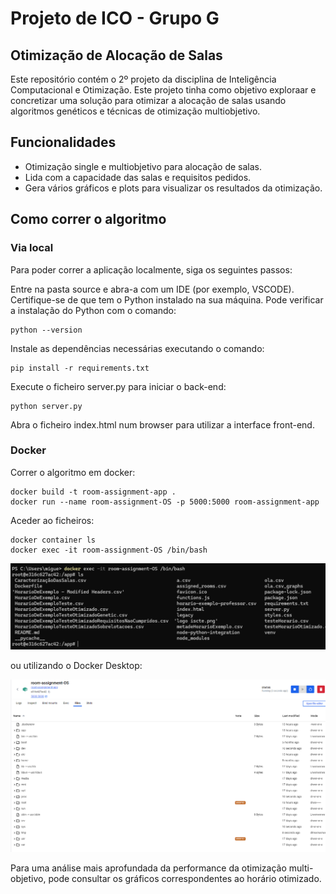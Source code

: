 # Projeto de ICO - 	Grupo G
## Otimização de Alocação de Salas
Este repositório contém o 2º projeto da disciplina de Inteligência Computacional e Otimização.
Este projeto tinha como objetivo exploraar e concretizar uma solução para otimizar a alocação de salas usando algoritmos genéticos e técnicas de otimização multiobjetivo.

## Funcionalidades
- Otimização single e multiobjetivo para alocação de salas.
- Lida com a capacidade das salas e requisitos pedidos.
- Gera vários gráficos e plots para visualizar os resultados da otimização.
## Como correr o algoritmo
### Via local
Para poder correr a aplicação localmente, siga os seguintes passos:

Entre na pasta source e abra-a com um IDE (por exemplo, VSCODE).
Certifique-se de que tem o Python instalado na sua máquina. Pode verificar a instalação do Python com o comando:

```console
python --version
```
Instale as dependências necessárias executando o comando:

```console
pip install -r requirements.txt
```
Execute o ficheiro server.py para iniciar o back-end:
```console
python server.py
```
Abra o ficheiro index.html num browser para utilizar a interface front-end.
### Docker
Correr o algoritmo em docker:
```console
docker build -t room-assignment-app .       
docker run --name room-assignment-OS -p 5000:5000 room-assignment-app
```

Aceder ao ficheiros:
```console
docker container ls
docker exec -it room-assignment-OS /bin/bash
```
![docker_cli](./imgs/img2.png)

ou utilizando o Docker Desktop:

![docker_gui](./imgs/img1.png)

Para uma análise mais aprofundada da performance da otimização multi-objetivo, pode consultar os gráficos correspondentes ao horário otimizado.
